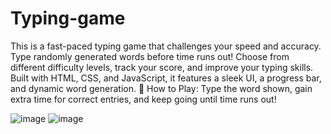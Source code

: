 # Typing-game
This is a fast-paced typing game that challenges your speed and accuracy. Type randomly generated words before time runs out! Choose from different difficulty levels, track your score, and improve your typing skills. Built with HTML, CSS, and JavaScript, it features a sleek UI, a progress bar, and dynamic word generation.
🎯 How to Play: Type the word shown, gain extra time for correct entries, and keep going until time runs out!

![image](https://github.com/user-attachments/assets/f0870809-77d4-423e-af1a-79191bdb5c78)
![image](https://github.com/user-attachments/assets/a3ae7926-78ea-4a34-8baa-f5dcf21db4b3)

